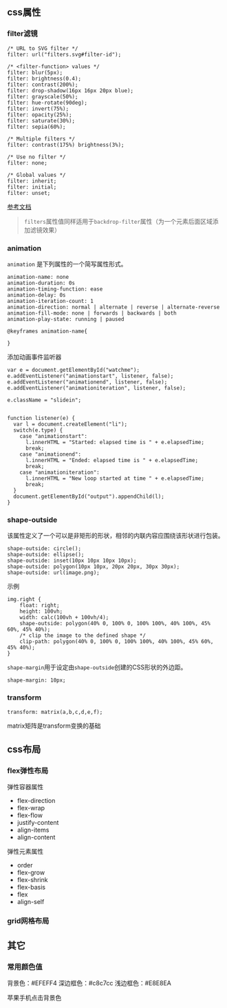 ## css属性
### filter滤镜
```
/* URL to SVG filter */
filter: url("filters.svg#filter-id");

/* <filter-function> values */
filter: blur(5px);
filter: brightness(0.4);
filter: contrast(200%);
filter: drop-shadow(16px 16px 20px blue);
filter: grayscale(50%);
filter: hue-rotate(90deg);
filter: invert(75%);
filter: opacity(25%);
filter: saturate(30%);
filter: sepia(60%);

/* Multiple filters */
filter: contrast(175%) brightness(3%);

/* Use no filter */
filter: none;

/* Global values */
filter: inherit;
filter: initial;
filter: unset;
```
[参考文档](https://developer.mozilla.org/zh-CN/docs/Web/CSS/filter)
> `filters`属性值同样适用于`backdrop-filter`属性（为一个元素后面区域添加滤镜效果）

### animation
`animation` 是下列属性的一个简写属性形式。
```
animation-name: none
animation-duration: 0s
animation-timing-function: ease
animation-delay: 0s
animation-iteration-count: 1
animation-direction: normal | alternate | reverse | alternate-reverse
animation-fill-mode: none | forwards | backwards | both
animation-play-state: running | paused

@keyframes animation-name{
	
}
```
添加动画事件监听器
```
var e = document.getElementById("watchme");
e.addEventListener("animationstart", listener, false);
e.addEventListener("animationend", listener, false);
e.addEventListener("animationiteration", listener, false);

e.className = "slidein";


function listener(e) {
  var l = document.createElement("li");
  switch(e.type) {
    case "animationstart":
      l.innerHTML = "Started: elapsed time is " + e.elapsedTime;
      break;
    case "animationend":
      l.innerHTML = "Ended: elapsed time is " + e.elapsedTime;
      break;
    case "animationiteration":
      l.innerHTML = "New loop started at time " + e.elapsedTime;
      break;
  }
  document.getElementById("output").appendChild(l);
}
```

### shape-outside
该属性定义了一个可以是非矩形的形状，相邻的内联内容应围绕该形状进行包装。
```
shape-outside: circle();
shape-outside: ellipse();
shape-outside: inset(10px 10px 10px 10px);
shape-outside: polygon(10px 10px, 20px 20px, 30px 30px);
shape-outside: url(image.png);
```
示例
```
img.right {
	float: right;
	height: 100vh;
	width: calc(100vh + 100vh/4);
	shape-outside: polygon(40% 0, 100% 0, 100% 100%, 40% 100%, 45% 60%, 45% 40%);
	/* clip the image to the defined shape */
	clip-path: polygon(40% 0, 100% 0, 100% 100%, 40% 100%, 45% 60%, 45% 40%);
}
```
`shape-margin`用于设定由`shape-outside`创建的CSS形状的外边距。
```
shape-margin: 10px;
```

### transform
```
transform: matrix(a,b,c,d,e,f);
```
matrix矩阵是transform变换的基础



## css布局
### flex弹性布局
弹性容器属性
* flex-direction
* flex-wrap
* flex-flow
* justify-content
* align-items
* align-content

弹性元素属性
* order
* flex-grow
* flex-shrink
* flex-basis
* flex
* align-self

### grid网格布局




## 其它
### 常用颜色值
背景色：#EFEFF4
深边框色：#c8c7cc
浅边框色：#E8E8EA


苹果手机点击背景色